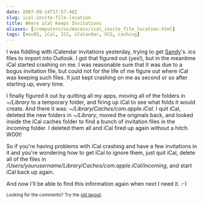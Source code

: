 ```yaml
--- 
date: 2007-09-14T17:57:48Z
slug: ical-invite-file-location
title: Where iCal Keeps Invitations
aliases: [/computers/os/macosx/ical_invite_file_location.html]
tags: [macOS, iCal, ICS, iCalendar, VCS, caching]
---
```


<p>I was fiddling with iCalendar invitations yesterday, trying to
get <a href="http://www.iwantsandy.com/" title="Meet Sandy: Your PersonalEmail Assistant">Sandy</a>'s .ics files to import into Outlook. I got that
figured out (yes!), but in the meantime iCal started crashing on me. I was
reasonable sure that it was due to a bogus invitation file, but could not for
the life of me figure out where iCal was keeping such files. It just kept
crashing on me as second or so after starting up, every time.</p>

<p>I finally figured it out by quitting all my apps, moving all of the folders
in <em>~/Library</em> to a temporary folder, and firing up iCal to see what
folds it would create. And there it
was: <em>~/Library/Caches/com.apple.iCal</em>. I quit iCal, deleted the new
folders in <em>~/Library</em>, moved the originals back, and looked inside the
iCal caches folder to find a bunch of invitation files in
the <em>incoming</em> folder. I deleted them all and iCal fired up again
without a hitch. W00t!</p>

<p>So if you're having problems with iCal crashing and have a few invitations
in it and you're wondering how to get iCal to ignore them, just quit iCal,
delete all of the files
in <em>/Users/yourusername/Library/Caches/com.apple.iCal/incoming</em>, and
start iCal back up again.</p>

<p>And now I'll be able to find this information again when next I need it.
:-)</p>

<p class="past"><small>Looking for the comments? Try the <a rel="nofollow" href="//past.justatheory.com/computers/os/macosx/ical_invite_file_location.html">old layout</a>.</small></p>


